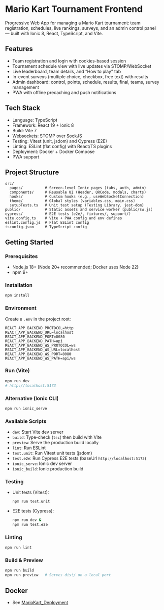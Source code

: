 # Mario Kart Tournament Frontend

Progressive Web App for managing a Mario Kart tournament: team registration, schedules, live rankings, surveys, and an admin control panel — built with Ionic 8, React, TypeScript, and Vite.


## Features

- Team registration and login with cookies-based session
- Tournament schedule view with live updates via STOMP/WebSocket
- Live leaderboard, team details, and “How to play” tab
- In-event surveys (multiple choice, checkbox, free text) with results
- Admin dashboard: control, points, schedule, results, final, teams, survey management
- PWA with offline precaching and push notifications

## Tech Stack
- Language: TypeScript
- Framework: React 19 + Ionic 8
- Build: Vite 7
- Websockets: STOMP over SockJS
- Testing: Vitest (unit, jsdom) and Cypress (E2E)
- Linting: ESLint (flat config) with React/TS plugins
- Deployment: Docker + Docker Compose
- PWA support

## Project Structure

```
src/
  pages/          # Screen-level Ionic pages (tabs, auth, admin)
  components/     # Reusable UI (Header, QRCode, modals, charts)
  hooks/          # Custom hooks (e.g., useWebSocketConnection)
  theme/          # Global styles (variables.css, main.css)
  setupTests.ts   # Unit test setup (Testing Library, jest-dom)
public/           # Static assets and service worker (public/sw.js)
cypress/          # E2E tests (e2e/, fixtures/, support/)
vite.config.ts    # Vite + PWA config and env defines
eslint.config.js  # Flat ESLint config
tsconfig.json     # TypeScript config
```

## Getting Started

### Prerequisites

- Node.js 18+ (Node 20+ recommended; Docker uses Node 22)
- npm 9+

### Installation

```bash
npm install
```

### Environment

Create a `.env` in the project root:

```
REACT_APP_BACKEND_PROTOCOL=http
REACT_APP_BACKEND_URL=localhost
REACT_APP_BACKEND_PORT=8080
REACT_APP_BACKEND_PATH=api
REACT_APP_BACKEND_WS_PROTOCOL=ws
REACT_APP_BACKEND_WS_URL=localhost
REACT_APP_BACKEND_WS_PORT=8080
REACT_APP_BACKEND_WS_PATH=api/ws
```

### Run (Vite)

```bash
npm run dev
# http://localhost:5173
```

### Alternative (Ionic CLI)

```bash
npm run ionic_serve
```

### Available Scripts

- `dev`: Start Vite dev server
- `build`: Type-check (`tsc`) then build with Vite
- `preview`: Serve the production build locally
- `lint`: Run ESLint
- `test.unit`: Run Vitest unit tests (jsdom)
- `test.e2e`: Run Cypress E2E tests (baseUrl `http://localhost:5173`)
- `ionic_serve`: Ionic dev server
- `ionic_build`: Ionic production build

### Testing

- Unit tests (Vitest):
  ```bash
  npm run test.unit
  ```
- E2E tests (Cypress):
  ```bash
  npm run dev &
  npm run test.e2e
  ```

### Linting

```bash
npm run lint
```

### Build & Preview

```bash
npm run build
npm run preview   # Serves dist/ on a local port
```

## Docker
- See [MarioKart_Deployment](https://github.com/einToast/MarioKart_Deployment)
